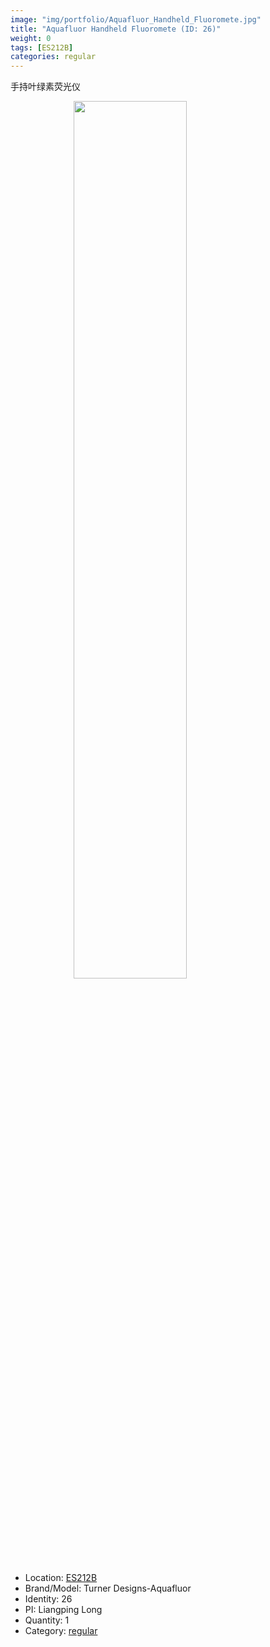 ```yaml
---
image: "img/portfolio/Aquafluor_Handheld_Fluoromete.jpg"
title: "Aquafluor Handheld Fluoromete (ID: 26)"
weight: 0
tags: [ES212B]
categories: regular
---
```


手持叶绿素荧光仪

<!--more-->

<img src="../../img/portfolio/Aquafluor_Handheld_Fluoromete.jpg" width="60%" style="display: block; margin: auto;">

- Location: [ES212B](../../tags/es212b)
- Brand/Model: Turner Designs-Aquafluor
- Identity: 26
- PI: Liangping Long
- Quantity: 1
- Category: [regular](../../categories/regular)






